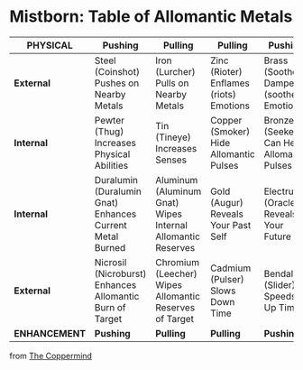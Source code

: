 # Mistborn: Table of Allomantic Metals
<!-- pdflandscape -->

PHYSICAL|Pushing|Pulling|Pulling|Pushing|MENTAL
---|---|---|---|---|---
<b>External</b>|Steel (Coinshot)<br>Pushes on Nearby Metals|Iron (Lurcher)<br>Pulls on Nearby Metals|Zinc (Rioter)<br>Enflames (riots) Emotions|Brass (Soother)<br>Dampens (soothes) Emotions|<b>External</b>
<b>Internal</b>|Pewter (Thug)<br>Increases Physical Abilities|Tin (Tineye)<br>Increases Senses|Copper (Smoker)<br>Hide Allomantic Pulses|Bronze (Seeker)<br>Can Hear Allomantic Pulses|<b>Internal</b>
<b>Internal</b>|Duralumin (Duralumin Gnat)<br>Enhances Current Metal Burned|Aluminum (Aluminum Gnat)<br>Wipes Internal Allomantic Reserves|Gold (Augur)<br>Reveals Your Past Self|Electrum (Oracle)<br>Reveals Your Future|<b>Internal</b>
<b>External</b>|Nicrosil (Nicroburst)<br>Enhances Allomantic Burn of Target|Chromium (Leecher)<br>Wipes Allomantic Reserves of Target|Cadmium (Pulser)<br>Slows Down Time|Bendalloy (Slider)<br>Speeds Up Time|<b>External</b>
<b>ENHANCEMENT</b>|<b>Pushing</b>|<b>Pulling</b>|<b>Pulling</b>|<b>Pushing</b>|<b>TEMPORAL</b></b>

from [The Coppermind](https://coppermind.net/wiki/Allomancy#Allomantic_Metals)
